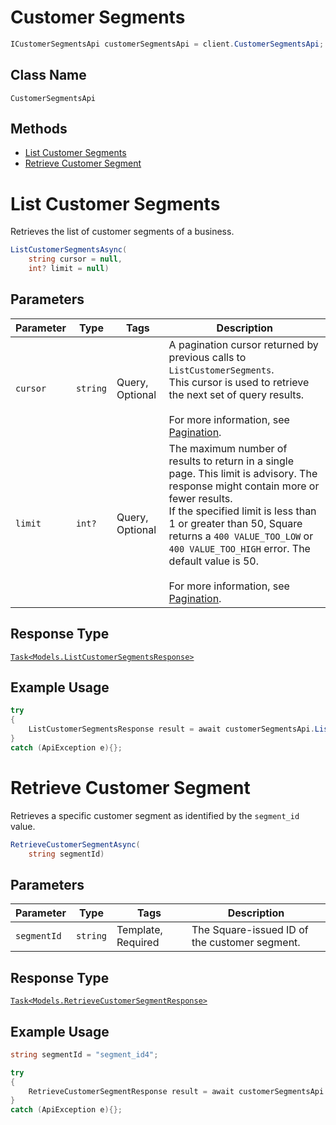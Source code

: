 # Customer Segments

```csharp
ICustomerSegmentsApi customerSegmentsApi = client.CustomerSegmentsApi;
```

## Class Name

`CustomerSegmentsApi`

## Methods

* [List Customer Segments](../../doc/api/customer-segments.md#list-customer-segments)
* [Retrieve Customer Segment](../../doc/api/customer-segments.md#retrieve-customer-segment)


# List Customer Segments

Retrieves the list of customer segments of a business.

```csharp
ListCustomerSegmentsAsync(
    string cursor = null,
    int? limit = null)
```

## Parameters

| Parameter | Type | Tags | Description |
|  --- | --- | --- | --- |
| `cursor` | `string` | Query, Optional | A pagination cursor returned by previous calls to `ListCustomerSegments`.<br>This cursor is used to retrieve the next set of query results.<br><br>For more information, see [Pagination](https://developer.squareup.com/docs/build-basics/common-api-patterns/pagination). |
| `limit` | `int?` | Query, Optional | The maximum number of results to return in a single page. This limit is advisory. The response might contain more or fewer results.<br>If the specified limit is less than 1 or greater than 50, Square returns a `400 VALUE_TOO_LOW` or `400 VALUE_TOO_HIGH` error. The default value is 50.<br><br>For more information, see [Pagination](https://developer.squareup.com/docs/build-basics/common-api-patterns/pagination). |

## Response Type

[`Task<Models.ListCustomerSegmentsResponse>`](../../doc/models/list-customer-segments-response.md)

## Example Usage

```csharp
try
{
    ListCustomerSegmentsResponse result = await customerSegmentsApi.ListCustomerSegmentsAsync(null, null);
}
catch (ApiException e){};
```


# Retrieve Customer Segment

Retrieves a specific customer segment as identified by the `segment_id` value.

```csharp
RetrieveCustomerSegmentAsync(
    string segmentId)
```

## Parameters

| Parameter | Type | Tags | Description |
|  --- | --- | --- | --- |
| `segmentId` | `string` | Template, Required | The Square-issued ID of the customer segment. |

## Response Type

[`Task<Models.RetrieveCustomerSegmentResponse>`](../../doc/models/retrieve-customer-segment-response.md)

## Example Usage

```csharp
string segmentId = "segment_id4";

try
{
    RetrieveCustomerSegmentResponse result = await customerSegmentsApi.RetrieveCustomerSegmentAsync(segmentId);
}
catch (ApiException e){};
```

